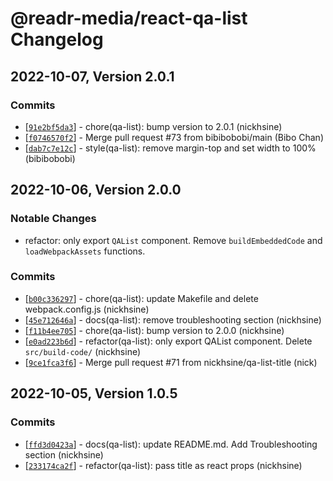 # @readr-media/react-qa-list Changelog

## 2022-10-07, Version 2.0.1
### Commits
* \[[`91e2bf5da3`](https://github.com/readr-media/react-qa-list/commit/91e2bf5da3)] - chore(qa-list): bump version to 2.0.1 (nickhsine)
* \[[`f0746570f2`](https://github.com/readr-media/react-qa-list/commit/f0746570f2)] - Merge pull request #73 from bibibobobi/main (Bibo Chan)
* \[[`dab7c7e12c`](https://github.com/readr-media/react-qa-list/commit/dab7c7e12c)] - style(qa-list): remove margin-top and set width to 100% (bibibobobi)

## 2022-10-06, Version 2.0.0
### Notable Changes
- refactor: only export `QAList` component. Remove `buildEmbeddedCode` and `loadWebpackAssets` functions.

### Commits
* \[[`b00c336297`](https://github.com/readr-media/react-qa-list/commit/b00c336297)] - chore(qa-list): update Makefile and delete webpack.config.js (nickhsine)
* \[[`45e712646a`](https://github.com/readr-media/react-qa-list/commit/45e712646a)] - docs(qa-list): remove troubleshooting section (nickhsine)
* \[[`f11b4ee705`](https://github.com/readr-media/react-qa-list/commit/f11b4ee705)] - chore(qa-list): bump version to 2.0.0 (nickhsine)
* \[[`e0ad223b6d`](https://github.com/readr-media/react-qa-list/commit/e0ad223b6d)] - refactor(qa-list): only export QAList component. Delete `src/build-code/` (nickhsine)
* \[[`9ce1fca3f6`](https://github.com/readr-media/react-qa-list/commit/9ce1fca3f6)] - Merge pull request #71 from nickhsine/qa-list-title (nick)

## 2022-10-05, Version 1.0.5
### Commits
* \[[`ffd3d0423a`](https://github.com/readr-media/react-qa-list/commit/ffd3d0423a)] - docs(qa-list): update README.md. Add Troubleshooting section (nickhsine)
* \[[`233174ca2f`](https://github.com/readr-media/react-qa-list/commit/233174ca2f)] - refactor(qa-list): pass title as react props (nickhsine)
